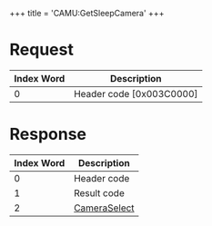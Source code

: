+++
title = 'CAMU:GetSleepCamera'
+++

# Request

| Index Word | Description                |
|------------|----------------------------|
| 0          | Header code \[0x003C0000\] |

# Response

| Index Word | Description                                             |
|------------|---------------------------------------------------------|
| 0          | Header code                                             |
| 1          | Result code                                             |
| 2          | [CameraSelect](Camera_Services#CameraSelect "wikilink") |
